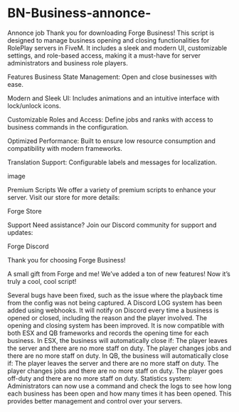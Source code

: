 # BN-Business-annonce-
Annonce job
Thank you for downloading Forge Business! This script is designed to manage business opening and closing functionalities for RolePlay servers in FiveM. It includes a sleek and modern UI, customizable settings, and role-based access, making it a must-have for server administrators and business role players.

Features
Business State Management: Open and close businesses with ease.

Modern and Sleek UI: Includes animations and an intuitive interface with lock/unlock icons.

Customizable Roles and Access: Define jobs and ranks with access to business commands in the configuration.

Optimized Performance: Built to ensure low resource consumption and compatibility with modern frameworks.

Translation Support: Configurable labels and messages for localization.

image

Premium Scripts
We offer a variety of premium scripts to enhance your server. Visit our store for more details:

Forge Store

Support
Need assistance? Join our Discord community for support and updates:

Forge Discord

Thank you for choosing Forge Business!

A small gift from Forge and me! We’ve added a ton of new features! Now it’s truly a cool, cool script!

Several bugs have been fixed, such as the issue where the playback time from the config was not being captured.
A Discord LOG system has been added using webhooks. It will notify on Discord every time a business is opened or closed, including the reason and the player involved.
The opening and closing system has been improved. It is now compatible with both ESX and QB frameworks and records the opening time for each business.
In ESX, the business will automatically close if:
The player leaves the server and there are no more staff on duty.
The player changes jobs and there are no more staff on duty.
In QB, the business will automatically close if:
The player leaves the server and there are no more staff on duty.
The player changes jobs and there are no more staff on duty.
The player goes off-duty and there are no more staff on duty.
Statistics system: Administrators can now use a command and check the logs to see how long each business has been open and how many times it has been opened. This provides better management and control over your servers.
